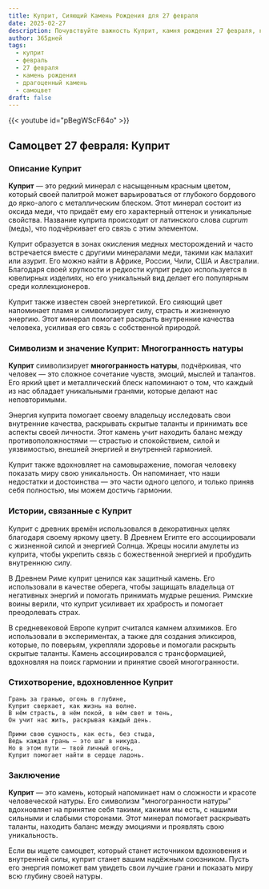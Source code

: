 ```yaml
---
title: Куприт, Сияющий Камень Рождения для 27 февраля
date: 2025-02-27
description: Почувствуйте важность Куприт, камня рождения 27 февраля, который символизирует Многогранность натуры. Пусть его красота и значение осветят ваш день.
author: 365дней
tags:
  - куприт
  - февраль
  - 27 февраля
  - камень рождения
  - драгоценный камень
  - самоцвет
draft: false
---
```


{{< youtube id="pBegWScF64o" >}}

## Самоцвет 27 февраля: Куприт

### Описание Куприт

**Куприт** — это редкий минерал с насыщенным красным цветом, который своей палитрой может варьироваться от глубокого бордового до ярко-алого с металлическим блеском. Этот минерал состоит из оксида меди, что придаёт ему его характерный оттенок и уникальные свойства. Название куприта происходит от латинского слова _cuprum_ (медь), что подчёркивает его связь с этим элементом.

Куприт образуется в зонах окисления медных месторождений и часто встречается вместе с другими минералами меди, такими как малахит или азурит. Его можно найти в Африке, России, Чили, США и Австралии. Благодаря своей хрупкости и редкости куприт редко используется в ювелирных изделиях, но его уникальный вид делает его популярным среди коллекционеров.

Куприт также известен своей энергетикой. Его сияющий цвет напоминает пламя и символизирует силу, страсть и жизненную энергию. Этот минерал помогает раскрыть внутренние качества человека, усиливая его связь с собственной природой.

### Символизм и значение Куприт: Многогранность натуры

**Куприт** символизирует **многогранность натуры**, подчёркивая, что человек — это сложное сочетание чувств, эмоций, мыслей и талантов. Его яркий цвет и металлический блеск напоминают о том, что каждый из нас обладает уникальными гранями, которые делают нас неповторимыми.

Энергия куприта помогает своему владельцу исследовать свои внутренние качества, раскрывать скрытые таланты и принимать все аспекты своей личности. Этот камень учит находить баланс между противоположностями — страстью и спокойствием, силой и уязвимостью, внешней энергией и внутренней гармонией.

Куприт также вдохновляет на самовыражение, помогая человеку показать миру свою уникальность. Он напоминает, что наши недостатки и достоинства — это части одного целого, и только приняв себя полностью, мы можем достичь гармонии.

### Истории, связанные с Куприт

Куприт с древних времён использовался в декоративных целях благодаря своему яркому цвету. В Древнем Египте его ассоциировали с жизненной силой и энергией Солнца. Жрецы носили амулеты из куприта, чтобы укрепить связь с божественной энергией и пробудить внутреннюю силу.

В Древнем Риме куприт ценился как защитный камень. Его использовали в качестве оберега, чтобы защищать владельца от негативных энергий и помогать принимать мудрые решения. Римские воины верили, что куприт усиливает их храбрость и помогает преодолевать страх.

В средневековой Европе куприт считался камнем алхимиков. Его использовали в экспериментах, а также для создания эликсиров, которые, по поверьям, укрепляли здоровье и помогали раскрыть скрытые таланты. Камень ассоциировался с трансформацией, вдохновляя на поиск гармонии и принятие своей многогранности.

### Стихотворение, вдохновленное Куприт

	Грань за гранью, огонь в глубине,  
	Куприт сверкает, как жизнь на волне.  
	В нём страсть, в нём покой, в нём свет и тень,  
	Он учит нас жить, раскрывая каждый день.
	
	Прими свою сущность, как есть, без стыда,  
	Ведь каждая грань — это шаг в никуда.  
	Но в этом пути — твой личный огонь,  
	Куприт помогает найти в сердце ладонь.

### Заключение

**Куприт** — это камень, который напоминает нам о сложности и красоте человеческой натуры. Его символизм "многогранности натуры" вдохновляет на принятие себя такими, какими мы есть, с нашими сильными и слабыми сторонами. Этот минерал помогает раскрывать таланты, находить баланс между эмоциями и проявлять свою уникальность.

Если вы ищете самоцвет, который станет источником вдохновения и внутренней силы, куприт станет вашим надёжным союзником. Пусть его энергия поможет вам увидеть свои лучшие грани и показать миру всю глубину своей натуры.